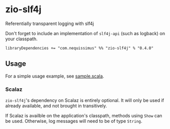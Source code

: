 # zio-slf4j
Referentially transparent logging with slf4j

Don't forget to include an implementation of `slf4j-api` (such as logback) on your classpath.

```
libraryDependencies += "com.nequissimus" %% "zio-slf4j" % "0.4.0"
```

## Usage

For a simple usage example, see [sample.scala](src/test/scala/sample.scala).

### Scalaz

`zio-slf4j`'s dependency on Scalaz is entirely optional. It will only be used if already available, and not brought in transitively.

If Scalaz is availble on the application's classpath, methods using `Show` can be used.
Otherwise, log messages will need to be of type `String`.
